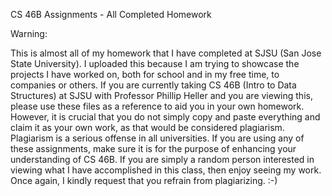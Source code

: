 CS 46B Assignments - All Completed Homework

Warning:

This is almost all of my homework that I have completed at SJSU (San Jose State University). I uploaded this because I am trying to showcase the projects I have worked on, both for school and in my free time, to companies or others. If you are currently taking CS 46B (Intro to Data Structures) at SJSU with Professor Phillip Heller and you are viewing this, please use these files as a reference to aid you in your own homework. However, it is crucial that you do not simply copy and paste everything and claim it as your own work, as that would be considered plagiarism. Plagiarism is a serious offense in all universities. If you are using any of these assignments, make sure it is for the purpose of enhancing your understanding of CS 46B. If you are simply a random person interested in viewing what I have accomplished in this class, then enjoy seeing my work. Once again, I kindly request that you refrain from plagiarizing. :-)
